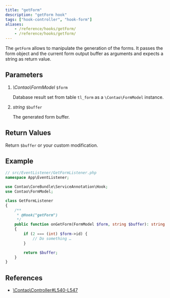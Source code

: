 ```yaml
---
title: "getForm"
description: "getForm hook"
tags: ["hook-controller", "hook-form"]
aliases:
    - /reference/hooks/getForm/
    - /reference/hooks/getform/
---
```



The `getForm` allows to manipulate the generation of the forms. It passes the
form object and the current form output buffer as arguments and expects a string
as return value.


## Parameters

1. *\Contao\FormModel* `$form`

    Database result set from table `tl_form` as a `\Contao\FormModel` instance.

2. *string* `$buffer`

    The generated form buffer.


## Return Values

Return `$buffer` or your custom modification.


## Example

```php
// src/EventListener/GetFormListener.php
namespace App\EventListener;

use Contao\CoreBundle\ServiceAnnotation\Hook;
use Contao\FormModel;

class GetFormListener
{
    /**
     * @Hook("getForm")
     */
    public function onGetForm(FormModel $form, string $buffer): string
    {
        if (2 === (int) $form->id) {
            // Do something …
        }

        return $buffer;
    }
}
```


## References

* [\Contao\Controller#L540-L547](https://github.com/contao/contao/blob/4.7.6/core-bundle/src/Resources/contao/library/Contao/Controller.php#L540-L547)
